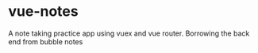 # vue-notes
A note taking practice app using vuex and vue router. Borrowing the back end from bubble notes

